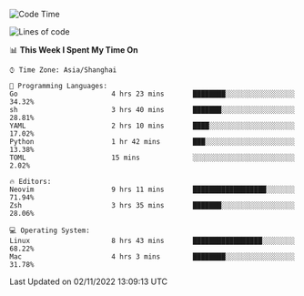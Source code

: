 <!--START_SECTION:waka-->
![Code Time](http://img.shields.io/badge/Code%20Time-958%20hrs%2053%20mins-blue)

![Lines of code](https://img.shields.io/badge/From%20Hello%20World%20I%27ve%20Written-24%20Thousand%20lines%20of%20code-blue)

📊 **This Week I Spent My Time On** 

```text
⌚︎ Time Zone: Asia/Shanghai

💬 Programming Languages: 
Go                       4 hrs 23 mins       ████████░░░░░░░░░░░░░░░░░   34.32% 
sh                       3 hrs 40 mins       ███████░░░░░░░░░░░░░░░░░░   28.81% 
YAML                     2 hrs 10 mins       ████░░░░░░░░░░░░░░░░░░░░░   17.02% 
Python                   1 hr 42 mins        ███░░░░░░░░░░░░░░░░░░░░░░   13.38% 
TOML                     15 mins             ░░░░░░░░░░░░░░░░░░░░░░░░░   2.02%

🔥 Editors: 
Neovim                   9 hrs 11 mins       ██████████████████░░░░░░░   71.94% 
Zsh                      3 hrs 35 mins       ███████░░░░░░░░░░░░░░░░░░   28.06%

💻 Operating System: 
Linux                    8 hrs 43 mins       █████████████████░░░░░░░░   68.22% 
Mac                      4 hrs 3 mins        ████████░░░░░░░░░░░░░░░░░   31.78%

```


 Last Updated on 02/11/2022 13:09:13 UTC
<!--END_SECTION:waka-->
